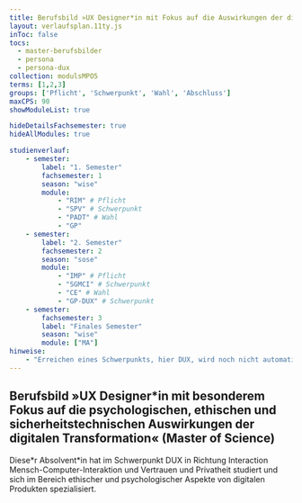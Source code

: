 ```yaml
---
title: Berufsbild »UX Designer*in mit Fokus auf die Auswirkungen der digitalen Transformation« (Master of Science)
layout: verlaufsplan.11ty.js
inToc: false
tocs:
  - master-berufsbilder
  - persona
  - persona-dux
collection: modulsMPO5
terms: [1,2,3]
groups: ['Pflicht', 'Schwerpunkt', 'Wahl', 'Abschluss']
maxCPS: 90
showModuleList: true

hideDetailsFachsemester: true
hideAllModules: true

studienverlauf:
    - semester:
        label: "1. Semester"
        fachsemester: 1
        season: "wise"
        module:
            - "RIM" # Pflicht
            - "SPV" # Schwerpunkt
            - "PADT" # Wahl
            - "GP"
    - semester:
        label: "2. Semester"
        fachsemester: 2
        season: "sose"
        module: 
            - "IMP" # Pflicht
            - "SGMCI" # Schwerpunkt
            - "CE" # Wahl
            - "GP-DUX" # Schwerpunkt
    - semester:
        fachsemester: 3
        label: "Finales Semester"
        season: "wise"
        module: ["MA"]
hinweise:
    - "Erreichen eines Schwerpunkts, hier DUX, wird noch nicht automatisch geprüft"
---
```


## Berufsbild »UX Designer*in mit besonderem Fokus auf die psychologischen, ethischen und sicherheitstechnischen Auswirkungen der digitalen Transformation« (Master of Science)

Diese\*r Absolvent\*in hat im Schwerpunkt DUX in Richtung Interaction Mensch-Computer-Interaktion und Vertrauen und Privatheit studiert und sich im Bereich ethischer und psychologischer Aspekte von digitalen Produkten spezialisiert. 